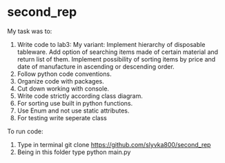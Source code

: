 # second_rep
My task was to:
1. Write code to lab3:
  My variant:
  Implement hierarchy of disposable tableware. Add option of searching items made of certain material and return list of them.
  Implement possibility of sorting items by price and date of manufacture in ascending or descending order.
2. Follow python code conventions.
3. Organize code with packages.
4. Cut down working with console.
5. Write code strictly according class diagram.
6. For sorting use built in python functions.
7. Use Enum and not use static attributes.
8. For testing write seperate class


To run code:
1. Type in terminal git clone https://github.com/slyvka800/second_rep
2. Being in this folder type python main.py 
